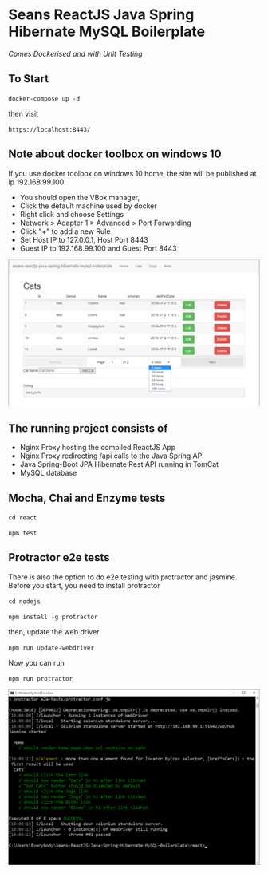 # Seans ReactJS Java Spring Hibernate MySQL Boilerplate

*Comes Dockerised and with Unit Testing*

## To Start

`docker-compose up -d`

then visit

`https://localhost:8443/`

## Note about docker toolbox on windows 10

If you use docker toolbox on windows 10 home, the site will be published at ip 192.168.99.100.
- You should open the VBox manager,
- Click the default machine used by docker
- Right click and choose Settings
- Network > Adapter 1 > Advanced > Port Forwarding
- Click "+" to add a new Rule
- Set Host IP to 127.0.0.1, Host Port 8443
- Guest IP to 192.168.99.100 and Guest Port 8443

![Screenshot](homeScreenshot.png)

## The running project consists of 

* Nginx Proxy hosting the compiled ReactJS App
* Nginx Proxy redirecting /api calls to the Java Spring API
* Java Spring-Boot JPA Hibernate Rest API running in TomCat
* MySQL database


## Mocha, Chai and Enzyme tests

`cd react`

`npm test`

## Protractor e2e tests

There is also the option to do e2e testing with protractor and jasmine.
Before you start, you need to install protractor

`cd nodejs`

`npm install -g protractor`

then, update the web driver

`npm run update-webdriver`

Now you can run

`npm run protractor`

![protractor screenshot](protractorScreenshot.png)
